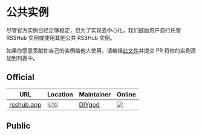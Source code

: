 # 公共实例

尽管官方实例已经足够稳定，但为了实现去中心化，我们鼓励用户自行托管 RSSHub 实例或使用其他公共 RSSHub 实例。

如果你愿意贡献你自己的实例给他人使用，请编辑[此文件](https://github.com/RSSNext/rsshub-docs/edit/main/.vitepress/theme/components/InstanceList.vue)并提交 PR 将你的实例添加到列表中。

## Official

| URL | Location | Maintainer | Online |
| --- | --- | --- | --- |
| [rsshub.app](https://rsshub.app) | 🇺🇸 | [DIYgod](https://diygod.cc) | ![](https://img.shields.io/website.svg?label=&url=https://rsshub.app/test/cache) |

## Public

<InstanceList />
